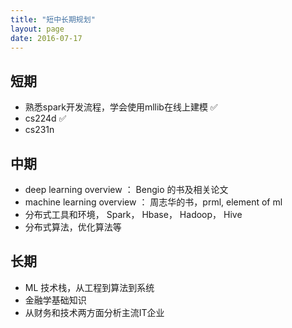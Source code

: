 ```yaml
---
title: "短中长期规划"
layout: page
date: 2016-07-17
---
```


## 短期
- 熟悉spark开发流程，学会使用mllib在线上建模 ✅
- cs224d  ✅
- cs231n

## 中期
- deep learning overview ： Bengio 的书及相关论文
- machine learning overview ： 周志华的书，prml, element of ml
- 分布式工具和环境， Spark， Hbase， Hadoop， Hive
- 分布式算法，优化算法等

## 长期
- ML 技术栈，从工程到算法到系统
- 金融学基础知识
- 从财务和技术两方面分析主流IT企业

